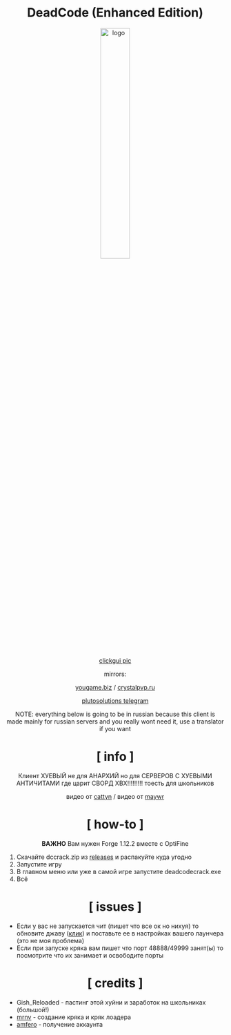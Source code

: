 <div align="center">

# DeadCode (Enhanced Edition)

<img src="https://crystalpvp.ru/deadcode/meme.png" alt="logo" width="37%" />
  
[clickgui pic](https://crystalpvp.ru/deadcode/clickgui.png)
  
mirrors:
  
[yougame.biz](https://yougame.biz/threads/254102/) / [crystalpvp.ru](https://crystalpvp.ru/deadcode/)

[plutosolutions telegram](https://t.me/plutosolutions)
  
NOTE: everything below is going to be in russian because this client is made mainly for russian servers and you really wont need it, use a translator if you want
  
# [ info ]
  
Клиент ХУЕВЫЙ не для АНАРХИЙ но для СЕРВЕРОВ С ХУЕВЫМИ АНТИЧИТАМИ где царит СВОРД ХВХ!!!!!!!!! тоесть для школьников
  
видео от [cattyn](https://youtu.be/V5oxE-S2v84) / видео от [maywr](https://youtu.be/JaE_X_rAWiw)
  
# [ how-to ]
  
**ВАЖНО** Вам нужен Forge 1.12.2 вместе с OptiFine

</div>

1. Скачайте dccrack.zip из [releases](https://github.com/PlutoSolutions/DeadCode/releases) и распакуйте куда угодно
0. Запустите игру
0. В главном меню или уже в самой игре запустите deadcodecrack.exe
0. Всё

<div align="center">
  
# [ issues ]
  
</div>

+ Если у вас не запускается чит (пишет что все ок но нихуя) то обновите джаву ([клик](https://mega.nz/file/fOoEAQBa#xowIZlFHlfhGLI-XlBGyvx2OkC856r3jaAOt3hewJkw=)) и поставьте ее в настройках вашего лаунчера (это не моя проблема)
+ Если при запуске кряка вам пишет что порт 48888/49999 занят(ы) то посмотрите что их занимает и освободите порты
  
<div align="center">
  
# [ credits ]
  
</div>

+ Gish_Reloaded - пастинг этой хуйни и заработок на школьниках (большой!)
+ [mrnv](https://github.com/mr-nv) - создание кряка и кряк лоадера
+ [amfero](https://github.com/amfero) - получение аккаунта
